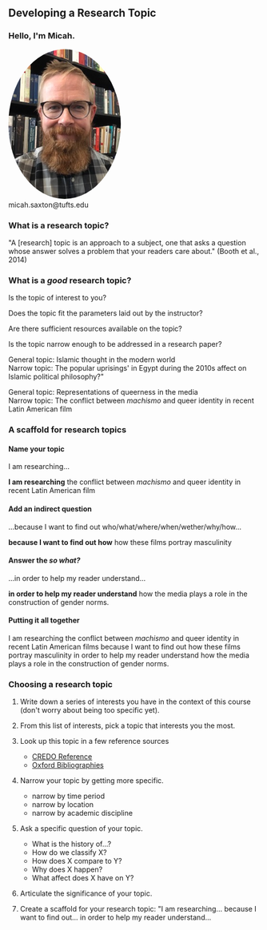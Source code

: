 ## Developing a Research Topic


### Hello, I'm Micah.
<img src="./images/saxton_profile.jpg" height=300 style="border-radius: 50%">
<br>
micah.saxton@tufts.edu


### What is a research topic?

"A [research] topic is an approach to a subject, one that asks a question whose answer solves a problem that your readers care about." (Booth et al., 2014)


### What is a _good_ research topic?

Is the topic of interest to you?

Does the topic fit the parameters laid out by the instructor?

Are there sufficient resources available on the topic?

Is the topic narrow enough to be addressed in a research paper?

General topic: Islamic thought in the modern world
<br>
Narrow topic: The popular uprisings' in Egypt during the 2010s affect on Islamic political philosophy?"

General topic: Representations of queerness in the media
<br>
Narrow topic: The conflict between _machismo_ and queer identity in recent Latin American film


### A scaffold for research topics

#### Name your topic

I am researching...

**I am researching** the conflict between _machismo_ and queer identity in recent Latin American film

#### Add an indirect question

...because I want to find out who/what/where/when/wether/why/how...

**because I want to find out how** how these films portray masculinity

#### Answer the _so what?_

...in order to help my reader understand...

**in order to help my reader understand** how the media plays a role in the construction of gender norms.

#### Putting it all together

I am researching the conflict between _machismo_ and queer identity in recent Latin American films
because I want to find out how these films portray masculinity
in order to help my reader understand how the media plays a role in the construction of gender norms.


### Choosing a research topic

1. Write down a series of interests you have in the context of this course (don't worry about being too specific yet).

2. From this list of interests, pick a topic that interests you the most.

3. Look up this topic in a few reference sources
    * [CREDO Reference](https://www.library.tufts.edu/ezproxy/ezproxy.asp?location=xreferplus)
    * [Oxford Bibliographies](http://www.library.tufts.edu/ezproxy/ezproxy.asp?LOCATION=OBO)

4. Narrow your topic by getting more specific. 
    * narrow by time period
    * narrow by location
    * narrow by academic discipline

5. Ask a specific question of your topic.
    * What is the history of...?
    * How do we classify X?
    * How does X compare to Y?
    * Why does X happen?
    * What affect does X have on Y?

6. Articulate the significance of your topic.

7. Create a scaffold for your research topic:
"I am researching...
because I want to find out...
in order to help my reader understand...
